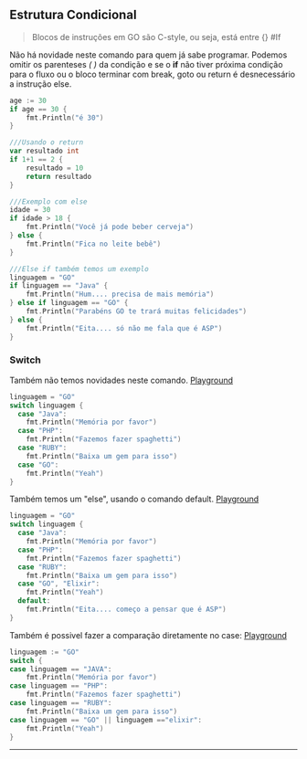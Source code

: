 ## Estrutura Condicional

>Blocos de instruções em GO são C-style, ou seja, está entre {} #If

Não há novidade neste comando para quem já sabe programar. Podemos omitir os parenteses *(* *)* da condição e se o **if** não tiver próxima condição para o fluxo ou o bloco terminar com break, goto ou return é desnecessário a instrução else.
```go
age := 30
if age == 30 {
    fmt.Println("é 30")
}

///Usando o return
var resultado int
if 1+1 == 2 {
    resultado = 10
    return resultado
}

///Exemplo com else
idade = 30
if idade > 18 {
    fmt.Println("Você já pode beber cerveja")
} else {
    fmt.Println("Fica no leite bebê")
}

///Else if também temos um exemplo
linguagem = "GO"
if linguagem == "Java" {
    fmt.Println("Hum.... precisa de mais memória")
} else if linguagem == "GO" {
    fmt.Println("Parabéns GO te trará muitas felicidades")
} else {
    fmt.Println("Eita.... só não me fala que é ASP")
}
```

### Switch 
Também não temos novidades neste comando. [Playground](https://play.golang.org/p/bvH6FYmkuS)
```go
linguagem = "GO"
switch linguagem {
  case "Java":
    fmt.Println("Memória por favor")
  case "PHP":
    fmt.Println("Fazemos fazer spaghetti")
  case "RUBY":
    fmt.Println("Baixa um gem para isso")
  case "GO":
    fmt.Println("Yeah")
}
```
Também temos um "else", usando o comando default. [Playground](https://play.golang.org/p/SJ1MLg7uQH)
```go
linguagem = "GO"
switch linguagem {
  case "Java":
    fmt.Println("Memória por favor")
  case "PHP":
    fmt.Println("Fazemos fazer spaghetti")
  case "RUBY":
    fmt.Println("Baixa um gem para isso")
  case "GO", "Elixir":
    fmt.Println("Yeah")
  default:
    fmt.Println("Eita.... começo a pensar que é ASP")
}
```
Também é possivel fazer a comparação diretamente no case: [Playground](https://play.golang.org/p/5uG_fZR5nh) 
```go
linguagem := "GO"
switch {
case linguagem == "JAVA":
    fmt.Println("Memória por favor")
case linguagem == "PHP":
    fmt.Println("Fazemos fazer spaghetti")
case linguagem == "RUBY":
    fmt.Println("Baixa um gem para isso")
case linguagem == "GO" || linguagem =="elixir":
    fmt.Println("Yeah")
}
```

___

